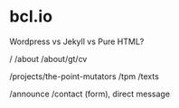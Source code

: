 # bcl.io

Wordpress vs Jekyll vs Pure HTML?

/
/about
/about/gt/cv

/projects/the-point-mutators
/tpm
/texts

/announce
/contact (form), direct message
